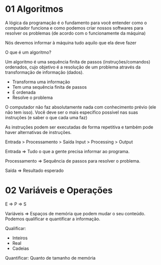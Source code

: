 # 01 Algoritmos

A lógica da programação é o fundamento para você entender como o computador funciona e como podemos criar nossos softwares para resolver os problemas (de acordo com o funcionamente da máquina)

Nós devemos informar à máquina tudo aquilo que ela deve fazer

O que é um algoritmo?

Um algoritmo é uma sequência finita de passos (instruções/comandos) ordenados, cujo objetivo é a resolução de um problema através da transformação de informação (dados).

- Transforma uma informação
- Tem uma sequência finita de passos
- É ordenada
- Resolve o problema

O computador não faz absolutamente nada com conhecimento prévio (ele não tem isso). Você deve ser o mais específico possível nas suas instruções (e saber o que cada uma faz)

As instruções podem ser executadas de forma repetitiva e também pode haver alternativas de instruções.

Entrada > Processamento > Saída
Input > Processing > Output

Entrada => Tudo o que a gente precisa informar ao programa.

Processamento => Sequência de passos para resolver o problema.

Saída => Resultado esperado

# 02 Variáveis e Operações

E => P => S

Variáveis => Espaços de memória que podem mudar o seu conteúdo. Podemos qualificar e quantificar a informação.

Qualificar:

- Inteiros
- Real
- Cadeias

Quantificar: Quanto de tamanho de memória
